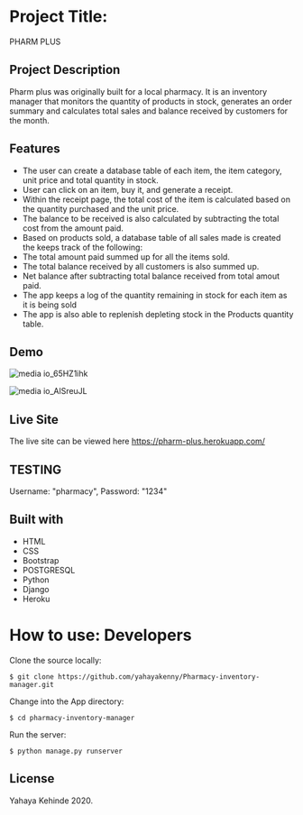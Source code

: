 # Project Title: 
PHARM PLUS

## Project Description
Pharm plus was originally built for a local pharmacy. It is an inventory manager that monitors the quantity of products in stock, generates an order summary and calculates total sales and balance received by customers for the month.

## Features
-  The user can create a database table of each item, the item category, unit price and total quantity in stock.
-  User can click on an item, buy it, and generate a receipt.
-  Within the receipt page, the total cost of the item is calculated based on the quantity purchased and the unit price.
-  The balance to be received is also calculated by subtracting the total cost from the amount paid.
-  Based on products sold, a database table of all sales made is created the keeps track of the following:
-  The total amount paid summed up for all the items sold.
-  The total balance received by all customers is also summed up.
-  Net balance after subtracting total balance received from total amout paid.
-  The app keeps a log of the quantity remaining in stock for each item as it is being sold
-  The app is also able to replenish depleting stock in the Products quantity table.

## Demo

![media io_65HZ1ihk](https://user-images.githubusercontent.com/63402676/97774768-ec46c680-1b5a-11eb-98cc-6ffbd619bac8.gif)

![media io_AlSreuJL](https://user-images.githubusercontent.com/63402676/97774751-b99cce00-1b5a-11eb-851c-c99b032f432c.gif)

## Live Site
The live site can be viewed here https://pharm-plus.herokuapp.com/

## TESTING
Username: "pharmacy", 
Password: "1234"

## Built with
- HTML
- CSS
- Bootstrap
- POSTGRESQL
- Python
- Django
- Heroku


# How to use: Developers

Clone the source locally:
```
$ git clone https://github.com/yahayakenny/Pharmacy-inventory-manager.git
```

Change into the App directory:

```
$ cd pharmacy-inventory-manager
```

Run the server:
```
$ python manage.py runserver
```

## License
Yahaya Kehinde 2020.














